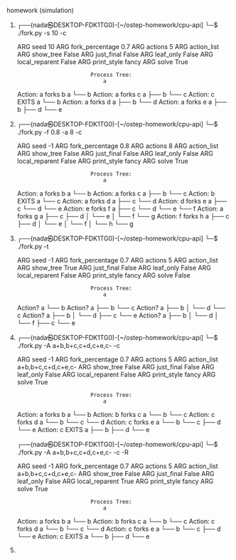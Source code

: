 homework (simulation)

1. ┌──(nada㉿DESKTOP-FDK1TG0)-[~/ostep-homework/cpu-api]
   └─$ ./fork.py -s 10 -c

   ARG seed 10
   ARG fork_percentage 0.7
   ARG actions 5
   ARG action_list
   ARG show_tree False
   ARG just_final False
   ARG leaf_only False
   ARG local_reparent False
   ARG print_style fancy
   ARG solve True

                              Process Tree:
                                  a

   Action: a forks b
                                  a
                                  └── b
   Action: a forks c
                                  a
                                  ├── b
                                  └── c
   Action: c EXITS
                                  a
                                  └── b
   Action: a forks d
                                  a
                                  ├── b
                                  └── d
   Action: a forks e
                                  a
                                  ├── b
                                  ├── d
                                  └── e

2. ┌──(nada㉿DESKTOP-FDK1TG0)-[~/ostep-homework/cpu-api]
   └─$ ./fork.py -f 0.8 -a 8 -c

   ARG seed -1
   ARG fork_percentage 0.8
   ARG actions 8
   ARG action_list
   ARG show_tree False
   ARG just_final False
   ARG leaf_only False
   ARG local_reparent False
   ARG print_style fancy
   ARG solve True

                              Process Tree:
                                  a

   Action: a forks b
                                  a
                                  └── b
   Action: a forks c
                                  a
                                  ├── b
                                  └── c
   Action: b EXITS
                                  a
                                  └── c
   Action: a forks d
                                  a
                                  ├── c
                                  └── d
   Action: d forks e
                                  a
                                  ├── c
                                  └── d
                                      └── e
   Action: e forks f
                                  a
                                  ├── c
                                  └── d
                                      └── e
                                          └── f
   Action: a forks g
                                  a
                                  ├── c
                                  ├── d
                                  │   └── e
                                  │       └── f
                                  └── g
   Action: f forks h
                                  a
                                  ├── c
                                  ├── d
                                  │   └── e
                                  │       └── f
                                  │           └── h
                                  └── g

3. ┌──(nada㉿DESKTOP-FDK1TG0)-[~/ostep-homework/cpu-api]
   └─$ ./fork.py -t

   ARG seed -1
   ARG fork_percentage 0.7
   ARG actions 5
   ARG action_list
   ARG show_tree True
   ARG just_final False
   ARG leaf_only False
   ARG local_reparent False
   ARG print_style fancy
   ARG solve False

                              Process Tree:
                                  a

   Action?
                                  a
                                  └── b
   Action?
                                  a
                                  ├── b
                                  └── c
   Action?
                                  a
                                  ├── b
                                  │   └── d
                                  └── c
   Action?
                                  a
                                  ├── b
                                  │   └── d
                                  ├── c
                                  └── e
   Action?
                                  a
                                  ├── b
                                  │   └── d
                                  │       └── f
                                  ├── c
                                  └── e

4. ┌──(nada㉿DESKTOP-FDK1TG0)-[~/ostep-homework/cpu-api]
   └─$ ./fork.py -A a+b,b+c,c+d,c+e,c- -c

   ARG seed -1
   ARG fork_percentage 0.7
   ARG actions 5
   ARG action_list a+b,b+c,c+d,c+e,c-
   ARG show_tree False
   ARG just_final False
   ARG leaf_only False
   ARG local_reparent False
   ARG print_style fancy
   ARG solve True

                              Process Tree:
                                  a

   Action: a forks b
                                  a
                                  └── b
   Action: b forks c
                                  a
                                  └── b
                                      └── c
   Action: c forks d
                                  a
                                  └── b
                                      └── c
                                          └── d
   Action: c forks e
                                  a
                                  └── b
                                      └── c
                                          ├── d
                                          └── e
   Action: c EXITS
                                  a
                                  ├── b
                                  ├── d
                                  └── e

   ┌──(nada㉿DESKTOP-FDK1TG0)-[~/ostep-homework/cpu-api]
   └─$ ./fork.py -A a+b,b+c,c+d,c+e,c- -c -R

   ARG seed -1
   ARG fork_percentage 0.7
   ARG actions 5
   ARG action_list a+b,b+c,c+d,c+e,c-
   ARG show_tree False
   ARG just_final False
   ARG leaf_only False
   ARG local_reparent True
   ARG print_style fancy
   ARG solve True

                              Process Tree:
                                  a

   Action: a forks b
                                  a
                                  └── b
   Action: b forks c
                                  a
                                  └── b
                                      └── c
   Action: c forks d
                                  a
                                  └── b
                                      └── c
                                          └── d
   Action: c forks e
                                  a
                                  └── b
                                      └── c
                                          ├── d
                                          └── e
   Action: c EXITS
                                  a
                                  └── b
                                      ├── d
                                      └── e

5. 